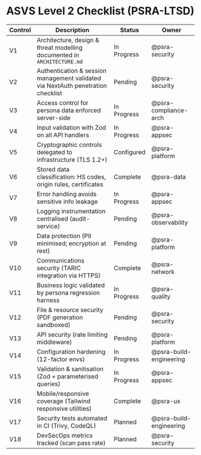 # ASVS Level 2 Checklist (PSRA-LTSD)

| Control | Description | Status | Owner |
| --- | --- | --- | --- |
| V1 | Architecture, design & threat modelling documented in `ARCHITECTURE.md` | In Progress | @psra-security |
| V2 | Authentication & session management validated via NextAuth penetration checklist | Pending | @psra-security |
| V3 | Access control for persona data enforced server-side | In Progress | @psra-compliance-arch |
| V4 | Input validation with Zod on all API handlers | In Progress | @psra-appsec |
| V5 | Cryptographic controls delegated to infrastructure (TLS 1.2+) | Configured | @psra-platform |
| V6 | Stored data classification: HS codes, origin rules, certificates | Complete | @psra-data |
| V7 | Error handling avoids sensitive info leakage | In Progress | @psra-appsec |
| V8 | Logging instrumentation centralised (audit-service) | Pending | @psra-observability |
| V9 | Data protection (PII minimised; encryption at rest) | Pending | @psra-platform |
| V10 | Communications security (TARIC integration via HTTPS) | Complete | @psra-network |
| V11 | Business logic validated by persona regression harness | In Progress | @psra-quality |
| V12 | File & resource security (PDF generation sandboxed) | Pending | @psra-security |
| V13 | API security (rate limiting middleware) | Pending | @psra-platform |
| V14 | Configuration hardening (12-factor envs) | In Progress | @psra-build-engineering |
| V15 | Validation & sanitisation (Zod + parameterised queries) | In Progress | @psra-appsec |
| V16 | Mobile/responsive coverage (Tailwind responsive utilities) | Complete | @psra-ux |
| V17 | Security tests automated in CI (Trivy, CodeQL) | Planned | @psra-build-engineering |
| V18 | DevSecOps metrics tracked (scan pass rate) | Planned | @psra-security |
